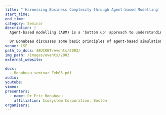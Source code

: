 ```yaml
---
title: "'Harnessing Business Complexity through Agent-based Modelling' with Dr Eric Bonabeau"
start_time: 
end_time: 
category: Seminar
description: |
  Agent-based modelling (ABM) is a 'bottom up' approach to understanding business complexity. Unlike a mere process description, agent-based modelling captures emergent phenomena and provides a natural description which can include learning. It is scalable and flexible and will tell you where problems might occur and suggest ways of dealing with them when they do.

  Dr Bonabeau discusses some basic principles of agent-based simulation and how these are applied to 'real world' situations. 
venue: LSE
path_to_docs: $BUCKET/events/2003/
img_path: /images/events/2003
external_website: 

docs: 
  - Bonabeau_seminar_Feb03.pdf
audio: 
youtube: 
vimeo: 
presenters: 
  - name: Dr Eric Bonabeau
    affiliation: Icosystem Corporation, Boston
organisers: 
---
```

